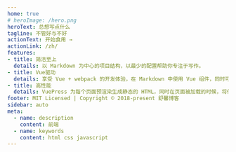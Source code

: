 ```yaml
---
home: true
# heroImage: /hero.png
heroText: 总想写点什么
tagline: 不管好与不好
actionText: 开始食用 →
actionLink: /zh/
features:
- title: 简洁至上
  details: 以 Markdown 为中心的项目结构，以最少的配置帮助你专注于写作。
- title: Vue驱动
  details: 享受 Vue + webpack 的开发体验，在 Markdown 中使用 Vue 组件，同时可以使用 Vue 来开发自定义主题。
- title: 高性能
  details: VuePress 为每个页面预渲染生成静态的 HTML，同时在页面被加载的时候，将作为 SPA 运行。
footer: MIT Licensed | Copyright © 2018-present 舒馨博客
sidebar: auto
meta:
  - name: description
    content: 前端
  - name: keywords
    content: html css javascript
---
```

